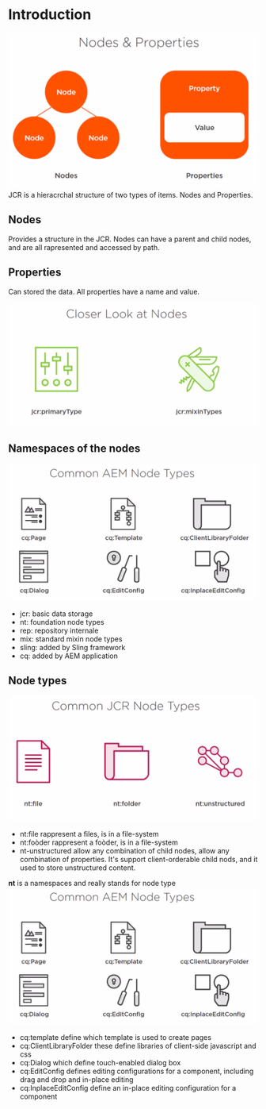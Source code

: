 # Introduction
![Nodes & Properties](../images/nodes-properties.png)
JCR is a hieracrchal structure of two types of items. Nodes and Properties.
## Nodes
Provides a structure in the JCR. Nodes can have a parent and child nodes, and are all rapresented and accessed by path.
## Properties
Can stored the data. All properties have a name and value.

![Closer loog the Nodes](../images/nodes.png)

## Namespaces of the nodes
![Namespaces](../images/namespaces-node.png)

* jcr: basic data storage
* nt: foundation node types
* rep: repository internale
* mix: standard mixin node types
* sling: added by Sling framework
* cq: added by AEM application

## Node types
![Node types](../images/node-types.png)

* nt:file rappresent a files, is in a file-system
* nt:foòder rappresent a foòder, is in a file-system
* nt-unstructured allow any combination of child nodes, allow any combination of properties.
It's support client-orderable child nods, and it used to store unstructured content.

**nt** is a namespaces and really stands for node type
![Node types](../images/namespaces-node.png)

* cq:template define which template is used to create pages
* cq:ClientLibraryFolder these define libraries of client-side javascript and css
* cq:Dialog which define touch-enabled dialog box
* cq:EditConfig defines editing configurations for a component, including drag and drop and in-place editing
* cq:InplaceEditConfig define an in-place editing configuration for a component

